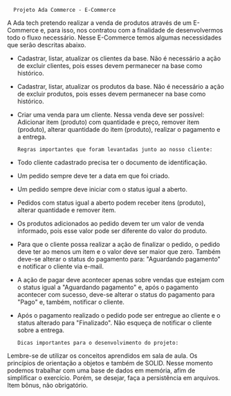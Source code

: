       Projeto Ada Commerce - E-Commerce
A Ada tech pretendo realizar a venda de produtos através de um E-Commerce e, para isso, nos contratou com a finalidade de desenvolvermos todo o fluxo necessário. 
Nesse E-Commerce temos algumas necessidades que serão descritas abaixo.

- Cadastrar, listar, atualizar os clientes da base. Não é necessário a ação de excluir clientes, pois esses devem permanecer na base como histórico.
- Cadastrar, listar, atualizar os produtos da base. Não é necessário a ação de excluir produtos, pois esses devem permanecer na base como histórico.
- Criar uma venda para um cliente. Nessa venda deve ser possível: Adicionar item (produto) com quantidade e preço, remover item (produto), alterar quantidade do item (produto), realizar o pagamento e a entrega.

      Regras importantes que foram levantadas junto ao nosso cliente:
- Todo cliente cadastrado precisa ter o documento de identificação.
- Um pedido sempre deve ter a data em que foi criado.
- Um pedido sempre deve iniciar com o status igual a aberto.
- Pedidos com status igual a aberto podem receber itens (produto), alterar quantidade e remover item.
- Os produtos adicionados ao pedido devem ter um valor de venda informado, pois esse valor pode ser diferente do valor do produto.
- Para que o cliente possa realizar a ação de finalizar o pedido, o pedido deve ter ao menos um item e o valor deve ser maior que zero. Também deve-se alterar o status do pagamento para: "Aguardando pagamento" e notificar o cliente via e-mail.
- A ação de pagar deve acontecer apenas sobre vendas que estejam com o status igual a "Aguardando pagamento" e, após o pagamento acontecer com sucesso, deve-se alterar o status do pagamento para "Pago" e, também, notificar o cliente.
- Após o pagamento realizado o pedido pode ser entregue ao cliente e o status alterado para "Finalizado". Não esqueça de notificar o cliente sobre a entrega.

      Dicas importantes para o desenvolvimento do projeto:
Lembre-se de utilizar os conceitos aprendidos em sala de aula. Os princípios de orientação a objetos e também de SOLID.
Nesse momento podemos trabalhar com uma base de dados em memória, afim de simplificar o exercício. Porém, se desejar, faça a persistência em arquivos. Item bônus, não obrigatório.
